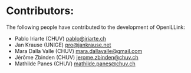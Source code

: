 # Contributors:

The following people have contributed to the development of OpeniLLink:

* Pablo Iriarte (CHUV) <pablo@iriarte.ch>
* Jan Krause (UNIGE) <pro@jankrause.net>
* Mara Dalla Valle (CHUV) <mara.dallavalle@gmail.com>
* Jérôme Zbinden (CHUV) <jerome.zbinden@chuv.ch>
* Mathilde Panes (CHUV) <mathilde.panes@chuv.ch>
